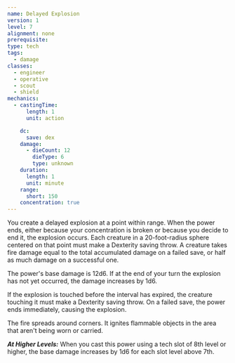 ```yaml
---
name: Delayed Explosion
version: 1
level: 7
alignment: none
prerequisite: 
type: tech
tags:
  - damage
classes:
  - engineer
  - operative
  - scout
  - shield
mechanics:
  - castingTime:
      length: 1
      unit: action

    dc:
      save: dex
    damage:
      - dieCount: 12
        dieType: 6
        type: unknown
    duration:
      length: 1
      unit: minute
    range:
      short: 150
    concentration: true
---
```

You create a delayed explosion at a point within range. When the power ends, either because your concentration is broken or because you decide to end it, the explosion occurs. Each creature in a 20-foot-radius sphere centered on that point must make a Dexterity saving throw. A creature takes fire damage equal to the total accumulated damage on a failed save, or half as much damage on a successful one.

The power's base damage is 12d6. If at the end of your turn the explosion has not yet occurred, the damage increases by 1d6.

If the explosion is touched before the interval has expired, the creature touching it must make a Dexterity saving throw. On a failed save, the power ends immediately, causing the explosion. 

The fire spreads around corners. It ignites flammable objects in the area that aren't being worn or carried.

***__At Higher Levels__:*** When you cast this power using a tech slot of 8th level or higher, the base damage increases by 1d6 for each slot level above 7th.
    